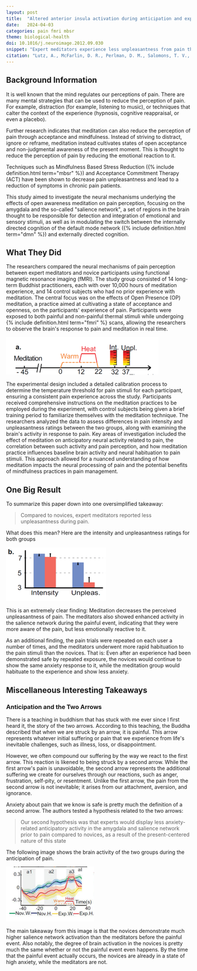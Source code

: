 ```yaml
---
layout: post
title:  "Altered anterior insula activation during anticipation and experience of painful stimuli in expert meditators"
date:   2024-04-03
categories: pain fmri mbsr
theme: biological-health
doi: 10.1016/j.neuroimage.2012.09.030
snippet: "Expert meditators experience less unpleasantness from pain than novices, despite similar intensity ratings. This difference is linked to enhanced activity in the brain's salience network during pain, suggesting that meditation can modify the emotional response to pain and facilitate quicker habituation to repeated pain stimuli."
citation: "Lutz, A., McFarlin, D. R., Perlman, D. M., Salomons, T. V., & Davidson, R. J. (2013). Altered anterior insula activation during anticipation and experience of painful stimuli in expert meditators. In *NeuroImage* (Vol. 64, pp. 538–546). Elsevier BV. [10.1016/j.neuroimage.2012.09.030](https://doi.org/10.1016/j.neuroimage.2012.09.030)"
---
```


## Background Information

It is well known that the mind regulates our perceptions of pain.  There are many mental strategies that can be used to reduce the perception of pain.  For example, distraction (for example, listening to music), or techniques that calter the context of the experience (hypnosis, cognitive reappraisal, or even a placebo).

Further research indicates that meditation can also reduce the perception of pain through acceptance and mindfulness.  Instead of striving to distract, ignore or reframe, meditation instead cultivates states of open acceptance and non-judgmental awareness of the present moment.  This is thought to reduce the perception of pain by reducing the emotional reaction to it.

Techniques such as Mindfulness Based Stress Reduction ({% include definition.html term="mbsr" %}) and Acceptance Commitment Therapy (ACT) have been shown to decrease pain unpleasantness and lead to a reduction of symptoms in chronic pain patients.

This study aimed to investigate the neural mechanisms underlying the effects of open awareness meditation on pain perception, focusing on the amygdala and the so-called "salience network", a set of regions in the brain thought to be responsible for detection and integration of emotional and sensory stimuli, as well as in modulating the switch between the internally directed cognition of the default mode network ({% include definition.html term="dmn" %}) and externally directed cognition.

## What They Did

The researchers compared the neural mechanisms of pain perception between expert meditators and novice participants using functional magnetic resonance imaging (fMRI). The study group consisted of 14 long-term Buddhist practitioners, each with over 10,000 hours of meditation experience, and 14 control subjects who had no prior experience with meditation. The central focus was on the effects of Open Presence (OP) meditation, a practice aimed at cultivating a state of acceptance and openness, on the participants' experience of pain. Participants were exposed to both painful and non-painful thermal stimuli while undergoing {% include definition.html term="fmri" %} scans, allowing the researchers to observe the brain's response to pain and meditation in real time.

![The timeline for each trial.  The meditators were given 45 seconds to warm up, at 0 seconds, the pain causing device would begin to warm.  12 seconds later, the device would become painfully hot for a period of ten seconds before being switched off.  At 32 and 37 seconds, the subjects were asked to rate the intensity and unpleasantness of the experience.](/assets/article_images/activation-during-anticipation-pain/trial.png)

The experimental design included a detailed calibration process to determine the temperature threshold for pain stimuli for each participant, ensuring a consistent pain experience across the study. Participants received comprehensive instructions on the meditation practices to be employed during the experiment, with control subjects being given a brief training period to familiarize themselves with the meditation technique. The researchers analyzed the data to assess differences in pain intensity and unpleasantness ratings between the two groups, along with examining the brain's activity in response to pain. Key areas of investigation included the effect of meditation on anticipatory neural activity related to pain, the correlation between such activity and pain perception, and how meditation practice influences baseline brain activity and neural habituation to pain stimuli. This approach allowed for a nuanced understanding of how meditation impacts the neural processing of pain and the potential benefits of mindfulness practices in pain management.

## One Big Result

To summarize this paper down into one oversimplified takeaway:

> Compared to novices, expert meditators reported less unpleasantness during
pain.

What does this mean?  Here are the intensity and unpleasantness ratings for both groups

![The intensity and unpleasantness ratings for both groups.  Both groups felt the experience the same amount (comparable intensity ratings), but the meditators rated the experience as much less unpleasant.](/assets/article_images/activation-during-anticipation-pain/intensity_unpleasantness.png)

This is an extremely clear finding:  Meditation decreases the perceived unpleasantness of pain.  The meditators also showed enhanced activity in the salience network during the painful event, indicating that they were more aware of the pain, but less emotionally reactive to it.

As an additional finding, the pain trials were repeated on each user a number of times, and the meditators underwent more rapid habituation to the pain stimuli than the novices.  That is: Even after an experience had been demonstrated safe by repeated exposure, the novices would continue to show the same anxiety response to it, while the meditation group would habituate to the experience and show less anxiety.

## Miscellaneous Interesting Takeaways

### Anticipation and the Two Arrows

There is a teaching in buddhism that has stuck with me ever since I first heard it, the story of the two arrows. According to this teaching, the Buddha described that when we are struck by an arrow, it is painful. This arrow represents whatever initial suffering or pain that we experience from life's inevitable challenges, such as illness, loss, or disappointment.

However, we often compound our suffering by the way we react to the first arrow. This reaction is likened to being struck by a second arrow. While the first arrow's pain is unavoidable, the second arrow represents the additional suffering we create for ourselves through our reactions, such as anger, frustration, self-pity, or resentment. Unlike the first arrow, the pain from the second arrow is not inevitable; it arises from our attachment, aversion, and ignorance.

Anxiety about pain that we know is safe is pretty much the definition of a second arrow.  The authors tested a hypothesis related to the two arrows:

>  Our second hypothesis was that experts would display less anxiety-related anticipatory activity in the amygdala and salience network prior to pain
compared to novices, as a result of the present-centered nature of this state

The following image shows the brain activity of the two groups during the anticipation of pain.

![The brain activity of the two groups during the anticipation of pain.  The y-axis is the degree of activation in part of the salience network.  The blue and green lines are novices, while the red and yellow lines are the meditators.  The novices show significantly increased brain activity prior to the painful event than do the meditators.](/assets/article_images/activation-during-anticipation-pain/anxiety.png)

The main takeaway from this image is that the novices demonstrate much higher salience network activation than the meditators before the painful event.  Also notably, the degree of brain activation in the novices is pretty much the same whether or not the painful event even happens.  By the time that the painful event actually occurs, the novices are already in a state of high anxiety, while the meditators are not.